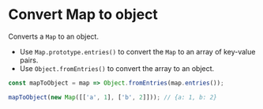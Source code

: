 # Convert Map to object

Converts a `Map` to an object.

* Use `Map.prototype.entries()` to convert the `Map` to an array of key-value pairs.
* Use `Object.fromEntries()` to convert the array to an object.

```js
const mapToObject = map => Object.fromEntries(map.entries());
```

```js
mapToObject(new Map([['a', 1], ['b', 2]])); // {a: 1, b: 2}
```
